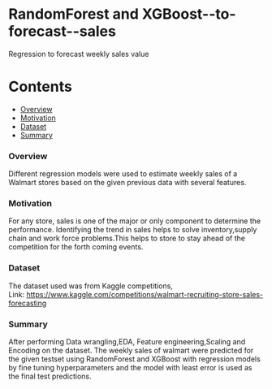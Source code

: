 # RandomForest and XGBoost--to-forecast--sales
Regression to forecast weekly sales value
# Contents
- [Overview](###Overview)
- [Motivation](###Motivation)
- [Dataset](###Dataset)
- [Summary](###Summary)
### Overview
Different regression models were  used to estimate weekly sales of a Walmart stores based on the given previous data with several features.
### Motivation
For any store, sales is one of the major or only component to determine the performance. Identifying the trend in sales helps to solve inventory,supply chain and work force problems.This helps to store to stay ahead of the competition for the forth coming events.  
### Dataset
The dataset used was from Kaggle competitions,  
Link: https://www.kaggle.com/competitions/walmart-recruiting-store-sales-forecasting
### Summary
After performing Data wrangling,EDA, Feature engineering,Scaling and Encoding on the dataset. The weekly sales of walmart were predicted for the given testset using RandomForest and XGBoost with  regression models by fine tuning hyperparameters and the model with least error is used as the final test predictions. 
